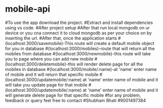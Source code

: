 # mobile-api
#To use the app download the project.
#Extract and install dependencies using vs code.
#After project setup
#After that run local mongodb on ur device or you cna connect it to cloud mongodb as per your choice on by inserting the url.
#After that, once the application starts
#(localhost:3000/savemobile)-This route will create a default mobile object for you in database
#(localhost:3000/mobiles)-route that will return all the mobiles from database
#(localhost:3000/newmobile)-this route will take you to page where you can add new mobile
#(localhost:3000/deletemobile)-this will render delete page for all the mobiles in database
#(localhost:3000/mobile/:name)-at 'name' enter name of mobile and it will return that specific mobile
#(localhost:3000/updatemobile/:name) at 'name' enter name of mobile and it will take you update page for that mobile
#(localhost:3000/updatemobile/:name) at 'name' enter name of mobile and it will generate delete page for that specific mobile
#for any problem, feedback or query feel free to contact
#Shubham Bhati
#9001497384
